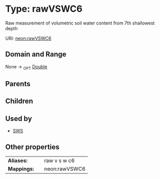 
# Type: rawVSWC6


Raw measurement of volumetric soil water content from 7th shallowest depth

URI: [neon:rawVSWC6](https://data.neonscience.org/rawVSWC6)


## Domain and Range

None ->  <sub>OPT</sub> [Double](types/Double.md)

## Parents


## Children


## Used by

 * [SWS](SWS.md)

## Other properties

|  |  |  |
| --- | --- | --- |
| **Aliases:** | | raw v s w c6 |
| **Mappings:** | | neon:rawVSWC6 |

